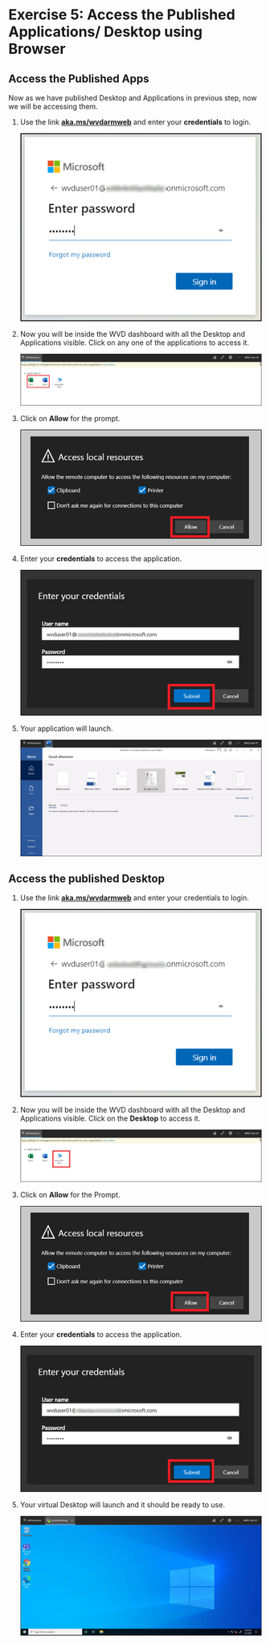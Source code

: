 # **Exercise 5: Access the Published Applications/ Desktop using Browser**

## **Access the Published Apps**

Now as we have published Desktop and Applications in previous step, now we will be accessing them. 

1. Use the link [**aka.ms/wvdarmweb**](aka.ms/wvdarmweb) and enter your **credentials** to login. 

   ![ws name.](media/40.png)
  

2. Now you will be inside the WVD dashboard with all the Desktop and Applications visible. Click on any one of the applications to access it. 

   ![ws name.](media/41.png)


3. Click on **Allow** for the prompt.

   ![ws name.](media/42.png)


4. Enter your **credentials** to access the application.

   ![ws name.](media/43.png)


5. Your application will launch.

   ![ws name.](media/44.png)


## **Access the published Desktop**

1. Use the link [**aka.ms/wvdarmweb**](aka.ms/wvdarmweb) and enter your credentials to login. 

   ![ws name.](media/45.png)


2. Now you will be inside the WVD dashboard with all the Desktop and Applications visible. Click on the **Desktop** to access it. 

   ![ws name.](media/46.png)


3. Click on **Allow** for the Prompt.

   ![ws name.](media/47.png)


4. Enter your **credentials** to access the application.

   ![ws name.](media/48.png)


5. Your virtual Desktop will launch and it should be ready to use. 

   ![ws name.](media/49.png)
   

